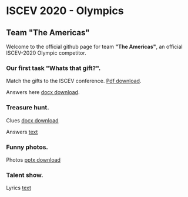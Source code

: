 # ISCEV 2020 - Olympics
## Team "The Americas"

Welcome to the official github page for team **"The Americas"**, an official ISCEV-2020 Olympic competitor.

### Our first task "Whats that gift?".

Match the gifts to the ISCEV conference. [Pdf download](whats_that_gift/docs/OLYMPICS_ISCEV_2020_Gifts_ID.pdf).

Answers here [docx download](whats_that_gift/docs/ISCEV_2020_OLYMPICS-Gifts_ID_Form-Captains.docx).
  
### Treasure hunt.

Clues [docx download](treasure_hunt/treasure_hunt.docx)
  
Answers [text](treasure_hunt/treasure_hunt_answers.txt)
 
### Funny photos.

Photos [pptx download](funny_photos/Presentation1.pptx)
  
### Talent show.

Lyrics [text](talent_show/lyrics.txt)
  
  
